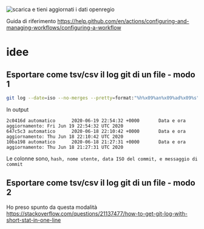![scarica e tieni aggiornati i dati openregio](https://github.com/aborruso/firstaction/workflows/scarica%20e%20tieni%20aggiornati%20i%20dati%20openregio/badge.svg)

Guida di riferimento <https://help.github.com/en/actions/configuring-and-managing-workflows/configuring-a-workflow>

# idee

## Esportare come tsv/csv il log git di un file - modo 1

```bash
git log --date=iso --no-merges --pretty=format:"%h%x09%an%x09%ad%x09%s" -- openregio_immobiliGestione.csv
```

In output

```
2c0416d automatico      2020-06-19 22:54:32 +0000       Data e ora aggiornamento: Fri Jun 19 22:54:32 UTC 2020
647c5c3 automatico      2020-06-18 22:10:42 +0000       Data e ora aggiornamento: Thu Jun 18 22:10:42 UTC 2020
10ba198 automatico      2020-06-18 21:27:31 +0000       Data e ora aggiornamento: Thu Jun 18 21:27:31 UTC 2020
```

Le colonne sono, `hash, nome utente, data ISO del commit, e messaggio di commit`

## Esportare come tsv/csv il log git di un file - modo 2

Ho preso spunto da questa modalità <https://stackoverflow.com/questions/21137477/how-to-get-git-log-with-short-stat-in-one-line>


